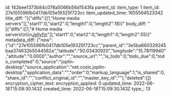 id: f42bee1373b84c078a5066b56d1543fa
parent_id: 
item_type: 1
item_id: 27e105596fb0417db105e19325f723cc
item_updated_time: 1655564523342
title_diff: "[{\"diffs\":[[1,\"Home media servers\"]],\"start1\":0,\"start2\":0,\"length1\":0,\"length2\":18}]"
body_diff: "[{\"diffs\":[[1,\"# Home media servers\\\n\\\n[Jellyfin](https://jellyfin.org/)\"]],\"start1\":0,\"start2\":0,\"length1\":0,\"length2\":55}]"
metadata_diff: {"new":{"id":"27e105596fb0417db105e19325f723cc","parent_id":"3e5ba660329245baa374632b5044582a","latitude":"50.03430920","longitude":"15.78119940","altitude":"0.0000","author":"","source_url":"","is_todo":0,"todo_due":0,"todo_completed":0,"source":"joplin-desktop","source_application":"net.cozic.joplin-desktop","application_data":"","order":0,"markup_language":1,"is_shared":0,"share_id":"","conflict_original_id":"","master_key_id":""},"deleted":[]}
encryption_cipher_text: 
encryption_applied: 0
updated_time: 2022-06-18T15:09:30.143Z
created_time: 2022-06-18T15:09:30.143Z
type_: 13
